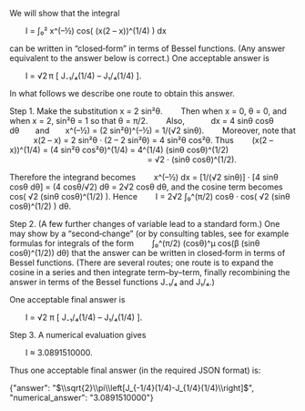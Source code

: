 We will show that the integral

  I = ∫₀² x^(–½) cos( (x(2 – x))^(1/4) ) dx

can be written in “closed‐form” in terms of Bessel functions. (Any answer equivalent to the answer below is correct.) One acceptable answer is

  I = √2 π [ J₋₁/₄(1/4) – J₁/₄(1/4) ].

In what follows we describe one route to obtain this answer.

Step 1. Make the substitution x = 2 sin²θ.
  Then when x = 0, θ = 0, and when x = 2, sin²θ = 1 so that θ = π/2.
  Also,
   dx = 4 sinθ cosθ dθ  and  x^(–½) = (2 sin²θ)^(–½) = 1/(√2 sinθ).
  Moreover, note that
   x(2 – x) = 2 sin²θ · (2 – 2 sin²θ) = 4 sin²θ cos²θ.
Thus
  (x(2 – x))^(1/4) = (4 sin²θ cos²θ)^(1/4) = 4^(1/4) (sinθ cosθ)^(1/2)
                  = √2 · (sinθ cosθ)^(1/2).

Therefore the integrand becomes
  x^(–½) dx = [1/(√2 sinθ)] · [4 sinθ cosθ dθ] = (4 cosθ/√2) dθ = 2√2 cosθ dθ,
and the cosine term becomes cos( √2 (sinθ cosθ)^(1/2) ). Hence
  I = 2√2 ∫₀^(π/2) cosθ · cos( √2 (sinθ cosθ)^(1/2) ) dθ.

Step 2. (A few further changes of variable lead to a standard form.) One may show by a “second‐change” (or by consulting tables, see for example formulas for integrals of the form
  ∫₀^(π/2) (cosθ)^μ cos(β (sinθ cosθ)^(1/2)) dθ)
that the answer can be written in closed‐form in terms of Bessel functions. (There are several routes; one route is to expand the cosine in a series and then integrate term–by–term, finally recombining the answer in terms of the Bessel functions J₋₁/₄ and J₁/₄.)

One acceptable final answer is

  I = √2 π [ J₋₁/₄(1/4) – J₁/₄(1/4) ].

Step 3. A numerical evaluation gives

  I ≈ 3.0891510000.

Thus one acceptable final answer (in the required JSON format) is:

{"answer": "$\\sqrt{2}\\pi\\left[J_{-1/4}(1/4)-J_{1/4}(1/4)\\right]$", "numerical_answer": "3.0891510000"}